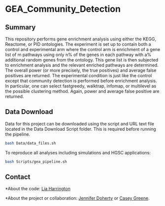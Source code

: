 # GEA_Community_Detection

## Summary

This repository performs gene enrichment analysis using either the KEGG,
Reactome, or PID ontologies. The experiment is set up to contain both a control
and experimental arm where the control arm is enrichment of a gene list of m
pathways using only n% of the genes in each pathway with a% additional random
genes from the ontology. This gene list is then subjected to enrichment analysis
and the relevant enriched pathways are determined. The overall power (or more
precisely, the true positives) and average false positives are returned. The
experimental condition is just like the control except that community detection
is performed before enrichment analysis. In particular, one can select
fastgreedy, walktrap, infomap, or multilevel as the possible clustering method.
Again, power and average false positive are returned. 

## Data Download

Data for this project can be downloaded using the script and URL text file
located in the Data Download Script folder. This is required before running the
pipeline.

```bash
bash Data/data_files.sh
```

To reproduce all analyses including simulations and HGSC applications:

```bash
bash Scripts/gea_pipeline.sh
```

## Contact

*About the code: [Lia Harrington](lia.x.harrington.gr@dartmouth.edu)

*About the project or collaboration:
[Jennifer Doherty](jennifer.a.doherty@dartmouth.edu) or
[Casey Greene](csgreene@mail.med.upenn.edu).

